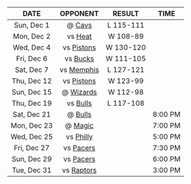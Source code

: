 |    DATE     |             OPPONENT              |  RESULT   |  TIME   |
|:-----------:|:---------------------------------:|:---------:|:-------:|
| Sun, Dec 1  |    @ [Cavs](/r/clevelandcavs)     | L 115-111 |         |
| Mon, Dec 2  |        vs [Heat](/r/heat)         | W 108-89  |         |
| Wed, Dec 4  |  vs [Pistons](/r/DetroitPistons)  | W 130-120 |         |
| Fri, Dec 6  |      vs [Bucks](/r/MkeBucks)      | W 111-105 |         |
| Sat, Dec 7  | vs [Memphis](/r/memphisgrizzlies) | L 127-121 |         |
| Thu, Dec 12 |  vs [Pistons](/r/DetroitPistons)  | W 123-99  |         |
| Sun, Dec 15 | @ [Wizards](/r/washingtonwizards) | W 112-98  |         |
| Thu, Dec 19 |    vs [Bulls](/r/chicagobulls)    | L 117-108 |         |
| Sat, Dec 21 |    @ [Bulls](/r/chicagobulls)     |           | 8:00 PM |
| Mon, Dec 23 |    @ [Magic](/r/OrlandoMagic)     |           | 7:00 PM |
| Wed, Dec 25 |      vs [Philly](/r/sixers)       |           | 5:00 PM |
| Fri, Dec 27 |      vs [Pacers](/r/pacers)       |           | 7:30 PM |
| Sun, Dec 29 |      vs [Pacers](/r/pacers)       |           | 6:00 PM |
| Tue, Dec 31 |  vs [Raptors](/r/torontoraptors)  |           | 3:00 PM |